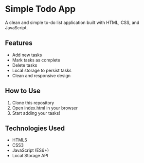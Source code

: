 # Simple Todo App

A clean and simple to-do list application built with HTML, CSS, and JavaScript.

## Features

- Add new tasks
- Mark tasks as complete
- Delete tasks
- Local storage to persist tasks
- Clean and responsive design

## How to Use

1. Clone this repository
2. Open index.html in your browser
3. Start adding your tasks!

## Technologies Used

- HTML5
- CSS3
- JavaScript (ES6+)
- Local Storage API